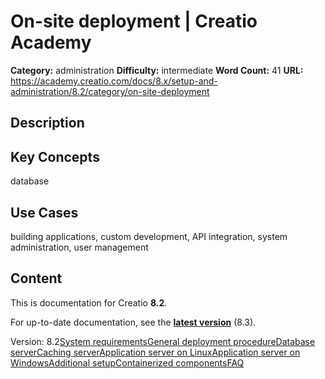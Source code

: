 # On-site deployment | Creatio Academy

**Category:** administration **Difficulty:** intermediate **Word Count:** 41
**URL:**
https://academy.creatio.com/docs/8.x/setup-and-administration/8.2/category/on-site-deployment

## Description

## Key Concepts

database

## Use Cases

building applications, custom development, API integration, system
administration, user management

## Content

This is documentation for Creatio **8.2**.

For up-to-date documentation, see the
**[latest version](/docs/8.x/setup-and-administration/category/on-site-deployment)**
(8.3).

Version:
8.2[System requirements](/docs/8.x/setup-and-administration/8.2/category/system-requirements)[General deployment procedure](/docs/8.x/setup-and-administration/8.2/on-site-deployment/general-creatio-deployment-procedure)[Database server](/docs/8.x/setup-and-administration/8.2/category/database-server)[Caching server](/docs/8.x/setup-and-administration/8.2/category/caching-server)[Application server on Linux](/docs/8.x/setup-and-administration/8.2/category/application-server-on-linux)[Application server on Windows](/docs/8.x/setup-and-administration/8.2/category/application-server-on-windows)[Additional setup](/docs/8.x/setup-and-administration/8.2/category/additional-setup)[Сontainerized components](/docs/8.x/setup-and-administration/8.2/category/сontainerized-components)[FAQ](/docs/8.x/setup-and-administration/8.2/category/faq)
